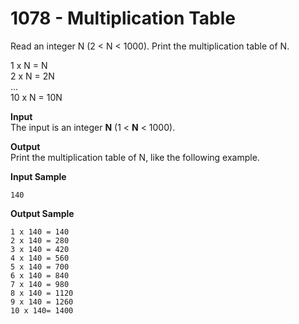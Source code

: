 # 1078 - Multiplication Table

Read an integer N (2 < N < 1000). Print the multiplication table of N.

1 x N = N<br>
2 x N = 2N<br>
...<br>
10 x N = 10N  

**Input**<br>
The input is an integer **N** (1 < **N** < 1000).

**Output**<br>
Print the multiplication table of N, like the following example.

**Input Sample**
```
140
```         

**Output Sample**
```
1 x 140 = 140 
2 x 140 = 280
3 x 140 = 420
4 x 140 = 560
5 x 140 = 700
6 x 140 = 840
7 x 140 = 980
8 x 140 = 1120
9 x 140 = 1260
10 x 140= 1400
```